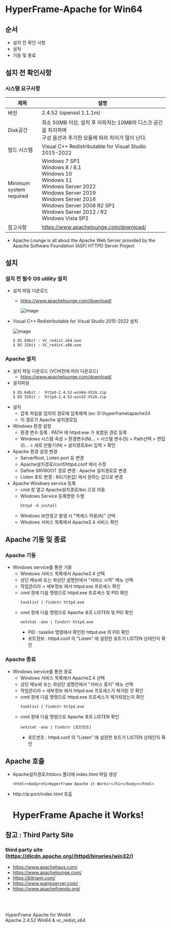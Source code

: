 # HyperFrame-Apache for Win64

## 순서
- 설치 전 확인 사항
- 설치
- 기동 및 종료

## 설치 전 확인사항

### 시스템 요구사항
|제목|설명|
|----------|---------------------|
|버전|2.4.52 (openssl 1.1.1m)|
|Disk공간|최소 50MB 이상, 설치 후 아파치는 10MB의 디스크 공간을 차지하며<br>구성 옵션과 추가한 모듈에 따라 차이가 많이 난다.|
|빌드 시스템|Visual C++ Redistributable for Visual Studio 2015-2022|
|Minimum<br>system required|Windows 7 SP1<br>Windows 8 / 8.1<br>Windows 10<br>Windows 11<br>Windows Server 2022<br>Windows Server 2019<br>Windows Server 2016<br>Windows Server 2008 R2 SP1<br>Windows Server 2012 / R2<br>Windows Vista SP2|
|참고사항|https://www.apachelounge.com/download/|
* Apache Lounge is all about the Apache Web Server provided by the Apache Software Foundation (ASF) HTTPD Server Project



## 설치

### 설치 전 필수 OS utility 설치
- 설치 파일 다운로드
  - https://www.apachelounge.com/download/ 

    ![image](https://user-images.githubusercontent.com/96853118/148351181-bf02e07a-7539-435f-9598-e7d7c7456502.png)

- Visual C++ Redistributable for Visual Studio 2015-2022 설치

  ![image](https://user-images.githubusercontent.com/96853118/148351619-8ca7f972-e3e4-4e8c-b941-7cd8fe469865.png)

  ```
  $ OS 64bit : VC_redist.x64.exe
  $ OS 32bit : VC_redist.x86.exe
  ```

### Apache 설치
- 설치 파일 다운로드 (VC버전에 따라 다운로드)
  - https://www.apachelounge.com/download/
- 설치파일
  ```
  $ OS 64bit :  httpd-2.4.52-win64-VS16.zip 
  $ OS 32bit :  httpd-2.4.52-win32-VS16.zip
  ```
- 설치
  - 압축 파일을 임의의 경로에 압축해제 (ex: D:\hyperframe\apache24
  - 이 경로가 Apache 설치경로임
- Windows 환경 설정
  - 환경 변수 등록 : PATH 에 httpd.exe 가 포함된 경로 등록
  - Windows 시스템 속성 > 환경변수(N)... > 시스템 변수(S) > Path선택 > 편집(I)... > 새로 만들기(N) > 설치경로/bin 입력 > 확인
- Apache 환경 설정 변경
  - ServerRoot, Listen port 등 변경
  - Apache설치경로/conf/httpd.conf 에서 수정
  - Define SRVROOT 경로 변경 : Apache 설치경로로 변경
  - Listen 포트 변경 : 80(기본값) 에서 원하는 값으로 변경
- Apache Windows service 등록
  - cmd 창 열고 Apache설치경로/bin 으로 이동
  - Windows Service 등록명령 수행
    ```
    httpd -k install
    ```
  - Windows 보안경고 발생 시 "액세스 허용(A)" 선택
  - Windows 서비스 목록에서 Apache2.4 서비스 확인



## Apache 기동 및 종료

### Apache 기동
- Windows service를 통한 기동
  - Windows 서비스 목록에서 Apache2.4 선택
  - 상단 메뉴바 또는 좌상단 설명란에서 "서비스 시작" 메뉴 선택
  - 작업관리자 > 세부정보 에서 httpd.exe 프로세스 확인
  - cmd 창에 다음 명령으로 httpd.exe 프로세스 및 PID 확인
    ```
    tasklist | findstr httpd.exe
    ```
  - cmd 창에 다음 명령으로 Apache 포트 LISTEN 및 PID 확인
    ```
    netstat -ano | findstr httpd.exe
    ```
    - PID : tasklist 명령에서 확인한 httpd.exe 의 PID 확인
    - 포트정보 : httpd.conf 의 "Listen" 에 설정한 포트가 LISTEN 상태인지 확인

### Apache 종료
- Windows service를 통한 종료
  - Windows 서비스 목록에서 Apache2.4 선택
  - 상단 메뉴바 또는 좌상단 설명란에서 "서비스 중지" 메뉴 선택
  - 작업관리자 > 세부정보 에서 httpd.exe 프로세스가 제거된 것 확인
  - cmd 창에 다음 명령으로 httpd.exe 프로세스가 제거되었는지 확인
    ```
    tasklist | findstr httpd.exe
    ```
  - cmd 창에 다음 명령으로 Apache 포트 LISTEN 확인
    ```
    netstat -ano | findstr [포트번호]
    ```
    - 포트번호 : httpd.conf 의 "Listen" 에 설정한 포트가 LISTEN 상태인지 확인


## Apache 호출
- Apache설치경로/htdocs 폴더에 index.html 파일 생성
  ```
  <html><body><h1>HyperFrame Apache it Works!</h1></body></html>
  ```
- http://ip:port/index.html 호출

  HyperFrame Apache it Works!
  =============================


## 참고 : Third Party Site

### third party site (https://dlcdn.apache.org//httpd/binaries/win32/)
- https://www.apachehaus.com/
- https://www.apachelounge.com/
- https://bitnami.com/
- https://www.wampserver.com/
- https://www.apachefriends.org/


<br>
<br>
<br>
HyperFrame Apache for Win64<br>
Apache 2.4.52 Win64 & vc_redist_x64
